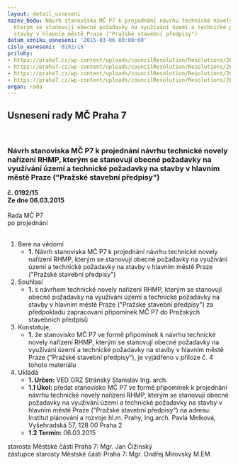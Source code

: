```yaml
---
layout: detail_usneseni
nazev_bodu: Návrh stanoviska MČ P7 k projednání návrhu technické novely nařízení RHMP,
  kterým se stanovují obecné požadavky na využívání území a technické požadavky na
  stavby v hlavním městě Praze ("Pražské stavební předpisy")
datum_vzniku_usneseni: '2015-03-06 00:00:00'
cislo_usneseni: '0192/15'
prilohy:
- https://praha7.cz/wp-content/uploads/councilResolution/Resolutions/26656/12-15-duv_zprava_psp.doc
- https://praha7.cz/wp-content/uploads/councilResolution/Resolutions/26656/12-15-psp_2.doc
- https://praha7.cz/wp-content/uploads/councilResolution/Resolutions/26656/12-15-psp_3102.jpg
- https://praha7.cz/wp-content/uploads/councilResolution/Resolutions/26656/12-15-psp_4_pripominky.doc
organ: rada
---
```

<div id="ucUsn_pList" class="usn">
	<span><h2>Usnesení rady MČ Praha 7 </h2>
<br></span><div class="standBody">
<span><h3>Návrh stanoviska MČ P7 k projednání návrhu technické novely nařízení RHMP, kterým se stanovují obecné požadavky na využívání území a technické požadavky na stavby v hlavním městě Praze ("Pražské stavební předpisy")</h3></span><div class="center">
		<strong>č. 0192/15</strong><br>
	</div>
<div class="center">
		<strong>Ze dne 06.03.2015</strong><br><br>
	</div>Rada MČ P7<br> po projednání<br><br><ol>
<li>Bere na vědomí<ul><li>
<strong>1.</strong> Návrh stanoviska MČ P7 k projednání návrhu technické novely nařízení RHMP, kterým se stanovují obecné požadavky na využívání území a technické požadavky na stavby v hlavním městě Praze ("Pražské stavební předpisy")</li></ul>
</li>
<li>Souhlasí<ul><li>
<strong>1.</strong> s návrhem technické novely nařízení RHMP, kterým se stanovují obecné požadavky na využívání území a technické požadavky na stavby v hlavním městě Praze ("Pražské stavební předpisy") za předpokladu zapracování připomínek  MČ P7 do Pražských stavebních předpisů</li></ul>
</li>
<li>Konstatuje,<ul><li>
<strong>1.</strong> že stanovisko MČ P7 ve formě připomínek k návrhu technické novely nařízení RHMP, kterým se stanovují obecné požadavky na využívání území a technické požadavky na stavby v hlavním městě Praze ("Pražské stavební předpisy"),  je vyjádřeno v příloze č. 4 tohoto materiálu   </li></ul>
</li>
<li>Ukládá<ul>
<li>
<strong>1. Určen: </strong>VED ORZ  Stránský  Stanislav Ing. arch.</li>
<li>
<strong>1.1 Úkol: </strong>předat stanovisko MČ P7 ve formě připomínek k projednání návrhu technické novely nařízení RHMP, kterým se stanovují obecné požadavky  na využívání území a technické požadavky na stavby v hlavním městě Praze ("Pražské stavební předpisy") na adresu: Institut plánování a rozvoje hl.m. Prahy, Ing.arch. Pavla Melková, Vyšehradská 57, 128 00 Praha 2</li>
<li>
<strong>1.2 Termín: </strong>06.03.2015</li>
</ul>
</li>
</ol>starosta Městské části Praha 7: Mgr. Jan Čižinský<br>zástupce starosty Městské části Praha 7: Mgr. Ondřej Mirovský M.EM 
</div>
</div>